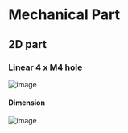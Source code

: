 # Mechanical Part
## 2D part
### Linear 4 x M4 hole
![image](https://user-images.githubusercontent.com/45313904/126895900-366a849e-3aab-43bf-84c2-98c8cf0719b4.png)
#### Dimension
![image](https://user-images.githubusercontent.com/45313904/126896938-a14dce64-a9fe-42cd-904a-4bc06f8e2614.png)
